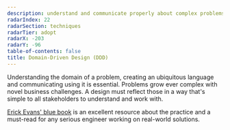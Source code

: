 ```yaml
---
description: understand and communicate properly about complex problems
radarIndex: 22
radarSection: techniques
radarTier: adopt
radarX: -203
radarY: -96
table-of-contents: false
title: Domain-Driven Design (DDD)
---
```


Understanding the domain of a problem, creating an ubiquitous language and
communicating using it is essential. Problems grow ever complex with novel
business challenges. A design must reflect those in a way that's simple to all
stakeholders to understand and work with.

[Erick Evans' blue book][ddd-book] is an excellent resource about the practice
and a must-read for any serious engineer working on real-world solutions.

[ddd-book]: https://openlibrary.org/books/OL9548519M/Domain-Driven_Design
